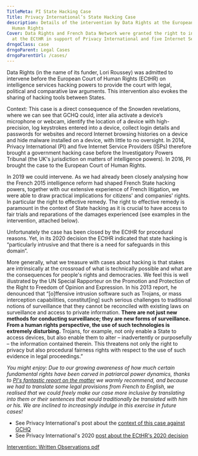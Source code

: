 ```yaml
---
TitleMeta: PI State Hacking Case
Title: Privacy International’s State Hacking Case
description: Details of the intervention by Data Rights at the European Court of
  Human Rights
Cover: Data Rights and French Data Network were granted the right to intervene
  at the ECtHR in support of Privacy International and five Internet Service Providers (ISPs).
drngoClass: case
drngoParent: Legal Cases
drngoParentUrl: /cases/
---
```

Data Rights (in the name of its funder, Lori Roussey) was admitted to intervene before the European Court of Human Rights (ECtHR) on intelligence services hacking powers to provide the court with legal, political and comparative law arguments. This intervention also evokes the sharing of hacking tools between States.

Context: This case is a direct consequence of the Snowden revelations, where we can see that GCHQ could, inter alia activate a device’s microphone or webcam, identify the location of a device with high-precision, log keystrokes entered into a device, collect login details and passwords for websites and record Internet browsing histories on a device and hide malware installed on a device, with little to no oversight. In 2014, Privacy International (PI) and five Internet Service Providers (ISPs) therefore brought a government hacking case before the Investigatory Powers Tribunal (the UK's jurisdiction on matters of intelligence powers). In 2016, PI brought the case to the European Court of Human Rights. 

In 2019 we could intervene. As we had already been closely analysing how the French 2015 intelligence reform had shaped French State hacking powers, together with our extensive experience of French litigation, we were able to draw practical implications for citizens' and companies' rights. In particular the right to effective remedy. The right to effective remedy is paramount in the context of State hacking as it is crucial to have access to fair trials and reparations of the damages experienced (see examples in the intervention, attached below).

Unfortunately the case has been closed by the ECtHR for procedural reasons. Yet, in its  2020 decision the ECtHR indicated that state hacking is “particularly intrusive and that there is a need for safeguards in this domain”. 

More generally, what we treasure with cases about hacking is that stakes are intrinsically at the crossroad of what is technically possible and what are the consequences for people's rights and democracies. We feel this is well illustrated by the UN Special Rapporteur on the Promotion and Protection of the Right to Freedom of Opinion and Expression. In his 2013 report, he denounced that “[o]ffensive intrusion software such as Trojans, or mass interception capabilities, constitut[ing] such serious challenges to traditional notions of surveillance that they cannot be reconciled with existing laws on surveillance and access to private information. **There are not just new methods for conducting surveillance; they are new forms of surveillance. From a human rights perspective, the use of such technologies is extremely disturbing.** Trojans, for example, not only enable a State to access devices, but also enable them to alter – inadvertently or purposefully – the information contained therein. This threatens not only the right to privacy but also procedural fairness rights with respect to the use of such evidence in legal proceedings.”

_You might enjoy: Due to our growing awareness of how much certain fundamental rights have been carved in patriarcal power dynamics, thanks to [PI's fantastic report on the matter](https://www.privacyinternational.org/report/2457/report-oppression-liberation-reclaiming-right-privacy) we warmly recommend, and because we had to translate some legal provisions from French to English, we realised that we could freely make our case more inclusive by translating into them or their sentences that would traditionally be translated with him or his. We are inclined to increasingly indulge in this exercise in future cases!_


- See Privacy International's post about the [context of this case against GCHQ](https://www.privacyinternational.org/taxonomy/term/395)
- See Privacy International's 2020 [post about the ECtHR's 2020 decision](https://privacyinternational.org/press-release/4155/pis-statement-ecthr-decision-privacy-international-v-uk)

<a class="attachment document" href="https://data.datarights.ngo/s/fMDcTXZH5rG8tXm/download">
<p class="filename">Intervention: Written Observations
<span class="filetype pdf">pdf</span></p>
</a>
